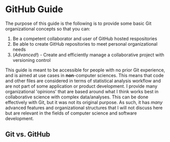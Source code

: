 # GitHub Guide

The purpose of this guide is the following is to provide some basic Git organizational concepts so that you can:

1. Be a competent collaborator and user of GitHub hosted respositories
2. Be able to  create GitHub repositories to meet personal organizational needs
3. (*Advanced!*) - Create and efficiently manage a collaborative project with versioning control 

This guide is meant to be accessible for people with no prior Git experience, and is aimed at use cases in **non**-computer sciences. This means that code and other files are considered in terms of statistical analysis workflow and are not part of some application or product development. I provide many organizational 'opinions' that are based around what I think works best in collaborative science with complex data/analyses. This can be done effectively with Git, but it was not its original purpose. As such, it has *many* advanced features and organizational structures that I will not discuss here but are relevant in the fields of computer science and software development.

## Git vs. GitHub